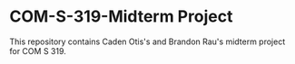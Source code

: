# COM-S-319-Midterm Project
This repository contains Caden Otis's and Brandon Rau's midterm project for COM S 319.
